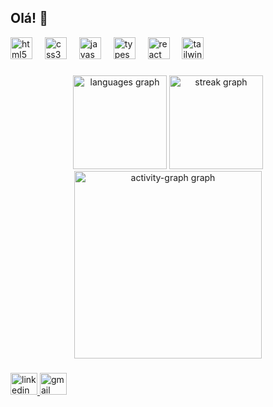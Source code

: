 ## Olá! 👋

<div align="left">
  <img src="https://skillicons.dev/icons?i=html" height="35" alt="html5 logo"  />
  <img width="12" />
  <img src="https://skillicons.dev/icons?i=css" height="35" alt="css3 logo"  />
  <img width="12" />
  <img src="https://skillicons.dev/icons?i=js" height="35" alt="javascript logo"  />
  <img width="12" />
  <img src="https://skillicons.dev/icons?i=ts" height="35" alt="typescript logo"  />
  <img width="12" />
  <img src="https://skillicons.dev/icons?i=react" height="35" alt="react logo"  />
  <img width="12" />
  <img src="https://skillicons.dev/icons?i=tailwind" height="35" alt="tailwindcss logo"  />
</div>

###

<div align="center">
  <img src="https://github-readme-stats.vercel.app/api/top-langs?username=jeffersonEduu&locale=pt-br&hide_title=false&layout=compact&card_width=320&langs_count=5&theme=react&hide_border=true&order=2" height="150" alt="languages graph"  />
  <img src="https://streak-stats.demolab.com?user=jeffersonEduu&locale=pt-br&mode=daily&theme=react&hide_border=true&border_radius=5&order=3" height="150" alt="streak graph"  />
  <img src="https://github-readme-activity-graph.vercel.app/graph?username=jeffersonEduu&radius=16&theme=react&area=true&order=5&hide_border=true&hide_title=false" height="300" alt="activity-graph graph"  />
</div>

###

<div align="left">
  <a href="https://www.linkedin.com/in/jefferson-eduardo-ribeiro-silva-8aa215188/" target="_blank">
    <img src="https://raw.githubusercontent.com/maurodesouza/profile-readme-generator/master/src/assets/icons/social/linkedin/default.svg" width="43" height="35" alt="linkedin logo"  />
  </a>
  <a href="jeffersoneduardo.dev@gmail.com" target="_blank">
    <img src="https://raw.githubusercontent.com/maurodesouza/profile-readme-generator/master/src/assets/icons/social/gmail/default.svg" width="43" height="35" alt="gmail logo"  />
  </a>
</div>

###

